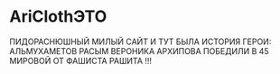 # AriClothЭТО 
ПИДОРАСНЮШНЫЙ МИЛЫЙ САЙТ 
И ТУТ БЫЛА ИСТОРИЯ
ГЕРОИ:
АЛЬМУХАМЕТОВ РАСЫМ
ВЕРОНИКА АРХИПОВА 
ПОБЕДИЛИ В 45 МИРОВОЙ ОТ ФАШИСТА РАШИТА !!!
